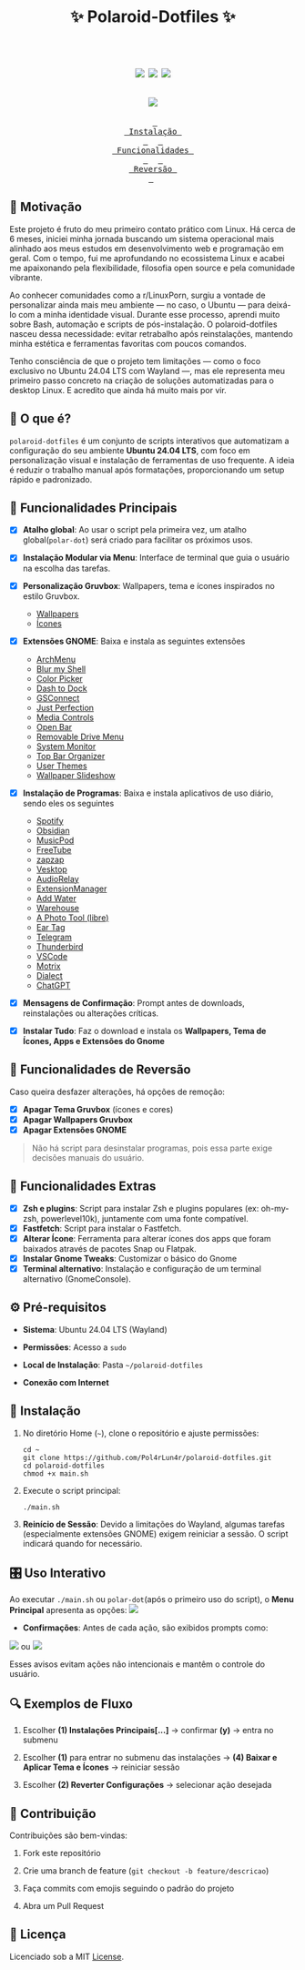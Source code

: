 <h1 align="center">
	✨ Polaroid-Dotfiles ✨
    </br></br>
<p align="center">
  <img src="https://img.shields.io/badge/made%20with-bash-blue?style=for-the-badge&logo=gnubash">
  <img src="https://img.shields.io/badge/ubuntu-24.04%20LTS-E95420?style=for-the-badge&logo=ubuntu&logoColor=white">
  <img src="https://img.shields.io/github/license/Pol4rLun4r/polaroid-dotfiles?style=for-the-badge">
</p>
    <img src=".github/overview.png">
</h1>

<div align = center>

&ensp;[<kbd> <br> Instalação <br> </kbd>](#-instalação)&ensp;
&ensp;[<kbd> <br> Funcionalidades <br> </kbd>](#-funcionalidades-principais)&ensp;
&ensp;[<kbd> <br> Reversão <br> </kbd>](#-funcionalidades-de-reversão)&ensp;

</div>

## 📝 Motivação

Este projeto é fruto do meu primeiro contato prático com Linux. Há cerca de 6 meses, iniciei minha jornada buscando um sistema operacional mais alinhado aos meus estudos em desenvolvimento web e programação em geral. Com o tempo, fui me aprofundando no ecossistema Linux e acabei me apaixonando pela flexibilidade, filosofia open source e pela comunidade vibrante.

Ao conhecer comunidades como a r/LinuxPorn, surgiu a vontade de personalizar ainda mais meu ambiente — no caso, o Ubuntu — para deixá-lo com a minha identidade visual. Durante esse processo, aprendi muito sobre Bash, automação e scripts de pós-instalação. O polaroid-dotfiles nasceu dessa necessidade: evitar retrabalho após reinstalações, mantendo minha estética e ferramentas favoritas com poucos comandos.

Tenho consciência de que o projeto tem limitações — como o foco exclusivo no Ubuntu 24.04 LTS com Wayland —, mas ele representa meu primeiro passo concreto na criação de soluções automatizadas para o desktop Linux. E acredito que ainda há muito mais por vir.

## 📖 O que é?

`polaroid-dotfiles` é um conjunto de scripts interativos que automatizam a configuração do seu ambiente **Ubuntu 24.04 LTS**, com foco em personalização visual e instalação de ferramentas de uso frequente. A ideia é reduzir o trabalho manual após formatações, proporcionando um setup rápido e padronizado.

## 🚀 Funcionalidades Principais
- [x] **Atalho global**: Ao usar o script pela primeira vez, um atalho global(`polar-dot`) será criado para facilitar os próximos usos.
- [x] **Instalação Modular via Menu**: Interface de terminal que guia o usuário na escolha das tarefas.
- [x] **Personalização Gruvbox**: Wallpapers, tema e ícones inspirados no estilo Gruvbox.
    - [Wallpapers](https://gruvbox-wallpapers.pages.dev/)
    - [Ícones](https://www.gnome-look.org/p/1961046)
- [x] **Extensões GNOME**: Baixa e instala as seguintes extensões
    - [ArchMenu](https://extensions.gnome.org/extension/3628/arcmenu/)
    - [Blur my Shell](https://extensions.gnome.org/extension/3193/blur-my-shell/)
    - [Color Picker](https://extensions.gnome.org/extension/3396/color-picker/)
    - [Dash to Dock](https://extensions.gnome.org/extension/307/dash-to-dock/)
    - [GSConnect](https://extensions.gnome.org/extension/1319/gsconnect/)
    - [Just Perfection](https://extensions.gnome.org/extension/3843/just-perfection/)
    - [Media Controls](https://extensions.gnome.org/extension/4470/media-controls/)
    - [Open Bar](https://extensions.gnome.org/extension/6580/open-bar/)
    - [Removable Drive Menu](https://extensions.gnome.org/extension/7/removable-drive-menu/)
    - [System Monitor](https://extensions.gnome.org/extension/6807/system-monitor/)
    - [Top Bar Organizer](https://extensions.gnome.org/extension/4356/top-bar-organizer/)
    - [User Themes](https://extensions.gnome.org/extension/19/user-themes/)
    - [Wallpaper Slideshow](https://extensions.gnome.org/extension/6281/wallpaper-slideshow/)
- [x] **Instalação de Programas**: Baixa e instala aplicativos de uso diário, sendo eles os seguintes
    - [Spotify](https://flathub.org/apps/com.spotify.Client)
    - [Obsidian](https://flathub.org/apps/md.obsidian.Obsidian)
    - [MusicPod](https://flathub.org/apps/org.feichtmeier.Musicpod)
    - [FreeTube](https://flathub.org/apps/search?q=freetube)
    - [zapzap](https://flathub.org/apps/com.rtosta.zapzap)
    - [Vesktop](https://flathub.org/apps/dev.vencord.Vesktop)
    - [AudioRelay](https://flathub.org/apps/net.audiorelay.AudioRelay)
    - [ExtensionManager](https://flathub.org/apps/com.mattjakeman.ExtensionManager)
    - [Add Water](https://flathub.org/apps/dev.qwery.AddWater)
    - [Warehouse](https://flathub.org/apps/io.github.flattool.Warehouse)
    - [A Photo Tool (libre)](https://flathub.org/en/apps/me.ahola.aphototoollibre)
    - [Ear Tag](https://flathub.org/en/apps/app.drey.EarTag)
    - [Telegram](https://snapcraft.io/telegram-desktop)
    - [Thunderbird](https://snapcraft.io/thunderbird)
    - [VSCode](https://snapcraft.io/code)
    - [Motrix](https://snapcraft.io/motrix)
    - [Dialect](https://snapcraft.io/dialect)
    - [ChatGPT](https://snapcraft.io/chatgpt-desktop-client)

- [x] **Mensagens de Confirmação**: Prompt antes de downloads, reinstalações ou alterações críticas.
- [x] **Instalar Tudo**: Faz o download e instala os **Wallpapers, Tema de Ícones, Apps e Extensões do Gnome**

## 🔄 Funcionalidades de Reversão

Caso queira desfazer alterações, há opções de remoção:

- [x] **Apagar Tema Gruvbox** (ícones e cores)
- [x] **Apagar Wallpapers Gruvbox**
- [x] **Apagar Extensões GNOME**

> Não há script para desinstalar programas, pois essa parte exige decisões manuais do usuário.

## 🔧 Funcionalidades Extras

- [x] **Zsh e plugins**: Script para instalar Zsh e plugins populares (ex: oh-my-zsh, powerlevel10k), juntamente com uma fonte compatível.
- [x] **Fastfetch**: Script para instalar o Fastfetch.
- [x] **Alterar Ícone**: Ferramenta para alterar ícones dos apps que foram baixados através de pacotes Snap ou Flatpak.
- [x] **Instalar Gnome Tweaks**: Customizar o básico do Gnome
- [x] **Terminal alternativo**: Instalação e configuração de um terminal alternativo (GnomeConsole).

## ⚙️ Pré-requisitos

- **Sistema**: Ubuntu 24.04 LTS (Wayland)
    
- **Permissões**: Acesso a `sudo`
    
- **Local de Instalação**: Pasta `~/polaroid-dotfiles`
    
- **Conexão com Internet**
    

## 💾 Instalação

1. No diretório Home (`~`), clone o repositório e ajuste permissões:
    
    ```
    cd ~
    git clone https://github.com/Pol4rLun4r/polaroid-dotfiles.git
    cd polaroid-dotfiles
    chmod +x main.sh
    ```
    
2. Execute o script principal:
    
    ```
    ./main.sh
    ```
    
3. **Reinício de Sessão**: Devido a limitações do Wayland, algumas tarefas (especialmente extensões GNOME) exigem reiniciar a sessão. O script indicará quando for necessário.

## 🎛️ Uso Interativo

Ao executar `./main.sh` ou `polar-dot`(após o primeiro uso do script), o **Menu Principal** apresenta as opções:
<img src=".github/main.png"/>

- **Confirmações**: Antes de cada ação, são exibidos prompts como:
<img src=".github/confirm-exemple1.png">
    ou
<img src=".github/confirm-exemple2.png">

Esses avisos evitam ações não intencionais e mantêm o controle do usuário.

## 🔍 Exemplos de Fluxo

1. Escolher **(1) Instalações Principais[...]** → confirmar **(y)** → entra no submenu
    
2. Escolher **(1)** para entrar no submenu das instalações → **(4) Baixar e Aplicar Tema e Ícones** → reiniciar sessão
    
3. Escolher **(2) Reverter Configurações** → selecionar ação desejada
    
## 🤝 Contribuição

Contribuições são bem-vindas:

1. Fork este repositório
    
2. Crie uma branch de feature (`git checkout -b feature/descricao`)
    
3. Faça commits com emojis seguindo o padrão do projeto
    
4. Abra um Pull Request
    

## 📄 Licença

Licenciado sob a MIT [License](LICENSE).